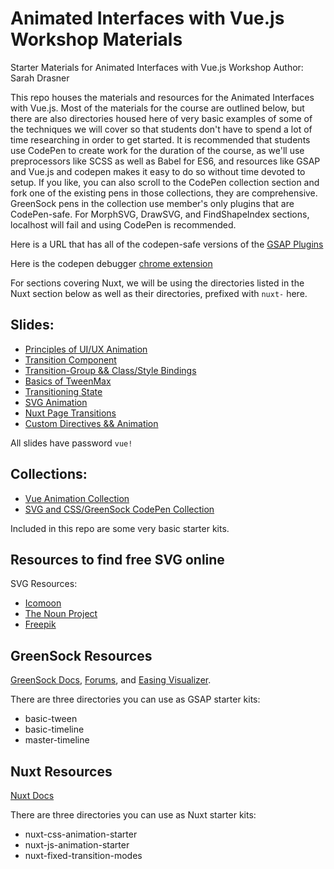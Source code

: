 # Animated Interfaces with Vue.js Workshop Materials

Starter Materials for Animated Interfaces with Vue.js Workshop
Author: Sarah Drasner

This repo houses the materials and resources for the Animated Interfaces with Vue.js. Most of the materials for the course are outlined below, but there are also directories housed here of very basic examples of some of the techniques we will cover so that students don't have to spend a lot of time researching in order to get started. It is recommended that students use CodePen to create work for the duration of the course, as we'll use preprocessors like SCSS as well as Babel for ES6, and resources like GSAP and Vue.js and codepen makes it easy to do so without time devoted to setup. If you like, you can also scroll to the CodePen collection section and fork one of the existing pens in those collections, they are comprehensive. GreenSock pens in the collection use member's only plugins that are CodePen-safe. For MorphSVG, DrawSVG, and FindShapeIndex sections, localhost will fail and using CodePen is recommended.

Here is a URL that has all of the codepen-safe versions of the [GSAP Plugins](http://codepen.io/GreenSock/pen/OPqpRJ)

Here is the codepen debugger [chrome extension](https://chrome.google.com/webstore/detail/codopen/agnkphdgffianchpipdbkeaclfbobaak)

For sections covering Nuxt, we will be using the directories listed in the Nuxt section below as well as their directories, prefixed with `nuxt-` here.

## Slides:

* [Principles of UI/UX Animation](http://slides.com/sdrasner/vue-animation1?token=aXKXDj9N)
* [Transition Component](http://slides.com/sdrasner/vue-animation-2?token=-TKEq9rB)
* [Transition-Group && Class/Style Bindings](http://slides.com/sdrasner/animating-vue-35?token=Vhyy-VPd)
* [Basics of TweenMax](http://slides.com/sdrasner/vue-animation3?token=ktXZY2K0)
* [Transitioning State](http://slides.com/sdrasner/animating-vue-45?token=0jz5DR4P)
* [SVG Animation](http://slides.com/sdrasner/vue-animation-4-67?token=-1aJS9Kb)
* [Nuxt Page Transitions](http://slides.com/sdrasner/vue-animation-5?token=gvF0a7_2)
* [Custom Directives && Animation](http://slides.com/sdrasner/vue-animation-6?token=BEVxYSA8)

All slides have password `vue!`

## Collections:

* [Vue Animation Collection](https://codepen.io/collection/XQGkeV/)
* [SVG and CSS/GreenSock CodePen Collection](http://codepen.io/collection/XvBQJQ/)

Included in this repo are some very basic starter kits.

## Resources to find free SVG online

SVG Resources:

* [Icomoon](http://icomoon.io/)
* [The Noun Project](https://thenounproject.com/)
* [Freepik](http://www.freepik.com/)

## GreenSock Resources

[GreenSock Docs](http://greensock.com/docs/#/HTML5/), [Forums](http://greensock.com/forums/), and [Easing Visualizer](http://greensock.com/ease-visualizer).

There are three directories you can use as GSAP starter kits:

* basic-tween
* basic-timeline
* master-timeline

## Nuxt Resources

[Nuxt Docs](https://nuxtjs.org/)

There are three directories you can use as Nuxt starter kits:

* nuxt-css-animation-starter
* nuxt-js-animation-starter
* nuxt-fixed-transition-modes
